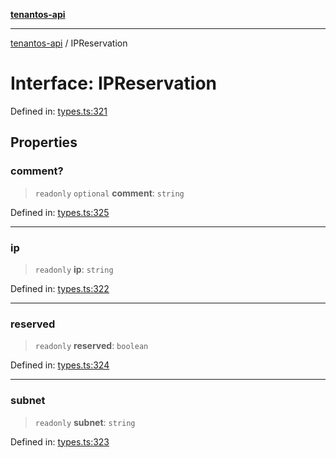 [**tenantos-api**](../README.md)

***

[tenantos-api](../globals.md) / IPReservation

# Interface: IPReservation

Defined in: [types.ts:321](https://github.com/shadmanZero/tenantos-api/blob/5456fdea44f46a63455944d4982f5327cbeb3156/src/types.ts#L321)

## Properties

### comment?

> `readonly` `optional` **comment**: `string`

Defined in: [types.ts:325](https://github.com/shadmanZero/tenantos-api/blob/5456fdea44f46a63455944d4982f5327cbeb3156/src/types.ts#L325)

***

### ip

> `readonly` **ip**: `string`

Defined in: [types.ts:322](https://github.com/shadmanZero/tenantos-api/blob/5456fdea44f46a63455944d4982f5327cbeb3156/src/types.ts#L322)

***

### reserved

> `readonly` **reserved**: `boolean`

Defined in: [types.ts:324](https://github.com/shadmanZero/tenantos-api/blob/5456fdea44f46a63455944d4982f5327cbeb3156/src/types.ts#L324)

***

### subnet

> `readonly` **subnet**: `string`

Defined in: [types.ts:323](https://github.com/shadmanZero/tenantos-api/blob/5456fdea44f46a63455944d4982f5327cbeb3156/src/types.ts#L323)
